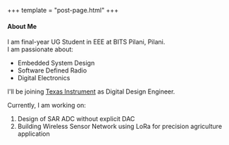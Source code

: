+++
template = "post-page.html"
+++

#### About Me

I am final-year UG Student in EEE at BITS Pilani, Pilani.
<br> I am passionate about:
- Embedded System Design
- Software Defined Radio
- Digital Electronics

I'll be joining [Texas Instrument](https://www.ti.com/) as Digital Design Engineer.

Currently, I am working on:
1. Design of SAR ADC without explicit DAC
2. Building Wireless Sensor Network using LoRa for precision agriculture application
   